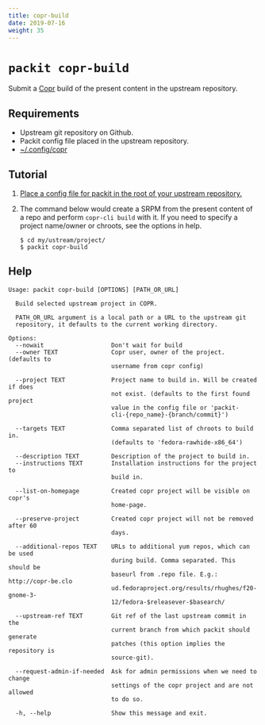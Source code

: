 ```yaml
---
title: copr-build
date: 2019-07-16
weight: 35
---
```


# `packit copr-build`

Submit a [Copr](https://copr.fedorainfracloud.org) build of the present content in the upstream repository.

## Requirements

* Upstream git repository on Github.
* Packit config file placed in the upstream repository.
* [~/.config/copr](https://copr.fedorainfracloud.org/api/)

## Tutorial

1. [Place a config file for packit in the root of your upstream repository.](/docs/configuration/)

2. The command below would create a SRPM from the present content of a repo and perform `copr-cli build` with it. If you need to specify a project name/owner or chroots, see the options in help.
    ```
    $ cd my/ustream/project/
    $ packit copr-build
    ```

## Help

    Usage: packit copr-build [OPTIONS] [PATH_OR_URL]

      Build selected upstream project in COPR.

      PATH_OR_URL argument is a local path or a URL to the upstream git
      repository, it defaults to the current working directory.

    Options:
      --nowait                   Don't wait for build
      --owner TEXT               Copr user, owner of the project. (defaults to
                                 username from copr config)

      --project TEXT             Project name to build in. Will be created if does
                                 not exist. (defaults to the first found project
                                 value in the config file or 'packit-
                                 cli-{repo_name}-{branch/commit}')

      --targets TEXT             Comma separated list of chroots to build in.
                                 (defaults to 'fedora-rawhide-x86_64')

      --description TEXT         Description of the project to build in.
      --instructions TEXT        Installation instructions for the project to
                                 build in.

      --list-on-homepage         Created copr project will be visible on copr's
                                 home-page.

      --preserve-project         Created copr project will not be removed after 60
                                 days.

      --additional-repos TEXT    URLs to additional yum repos, which can be used
                                 during build. Comma separated. This should be
                                 baseurl from .repo file. E.g.: http://copr-be.clo
                                 ud.fedoraproject.org/results/rhughes/f20-gnome-3-
                                 12/fedora-$releasever-$basearch/

      --upstream-ref TEXT        Git ref of the last upstream commit in the
                                 current branch from which packit should generate
                                 patches (this option implies the repository is
                                 source-git).

      --request-admin-if-needed  Ask for admin permissions when we need to change
                                 settings of the copr project and are not allowed
                                 to do so.

      -h, --help                 Show this message and exit.

